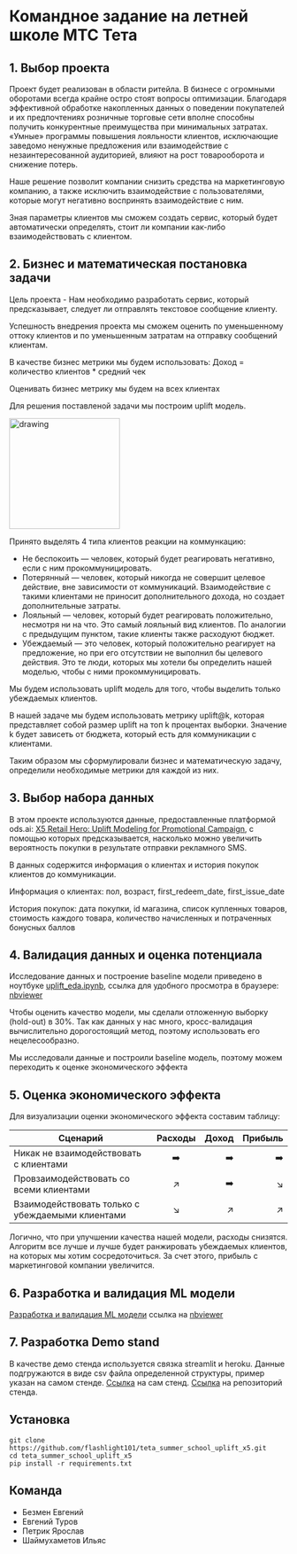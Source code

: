 
# Командное задание на летней школе МТС Тета


## 1. Выбор проекта

Проект будет реализован в области ритейла. В бизнесе с огромными оборотами всегда крайне остро стоят вопросы оптимизации. Благодаря эффективной обработке накопленных данных о поведении покупателей и их предпочтениях розничные торговые сети вполне способны получить конкурентные преимущества при минимальных затратах. «Умные» программы повышения лояльности клиентов, исключающие заведомо ненужные предложения или взаимодействие с незаинтересованной аудиторией, влияют на рост товарооборота и снижение потерь.

Наше решение позволит компании снизить средства на маркетинговую компанию, а также исключить взаимодействие с пользователями, которые могут негативно воспринять взаимодействие с ним.

Зная параметры клиентов мы сможем создать сервис, который будет автоматически определять, стоит ли компании как-либо взаимодействовать с клиентом.

## 2. Бизнес и математическая постановка задачи

Цель проекта - Нам необходимо разработать сервис, который предсказывает, следует ли отправлять текстовое сообщение клиенту.

Успешность внедрения проекта мы сможем оценить по уменьшенному оттоку клиентов и по уменьшенным затратам на отправку сообщений клиентам.

В качестве бизнес метрики мы будем использовать:  Доход = количество клиентов * средний чек

Оценивать бизнес метрику мы будем на всех клиентах



Для решения поставленой задачи мы построим uplift модель.

<img src="https://hsto.org/r/w1560/webt/mb/ed/iw/mbediw3l1dh76tk6_0-zgaxz-ss.jpeg" alt="drawing" width="200"/>

Принято выделять 4 типа клиентов реакции на коммункацию:
+ Не беспокоить — человек, который будет реагировать негативно, если с ним прокоммуницировать.
+ Потерянный — человек, который никогда не совершит целевое действие, вне зависимости от коммуникаций. Взаимодействие с такими клиентами не приносит дополнительного дохода, но создает дополнительные затраты.
+ Лояльный — человек, который будет реагировать положительно, несмотря ни на что. Это самый лояльный вид клиентов. По аналогии с предыдущим пунктом, такие клиенты также расходуют бюджет.
+ Убеждаемый — это человек, который положительно реагирует на предложение, но при его отсутствии не выполнил бы целевого действия. Это те люди, которых мы хотели бы определить нашей моделью, чтобы с ними прокоммуницировать.

Мы будем использовать uplift модель для того, чтобы выделить только убеждаемых клиентов.

В нашей задаче мы будем использовать метрику uplift@k, которая представляет собой размер uplift на топ k процентах выборки.
Значение k будет зависеть от бюджета, который есть для коммуникации с клиентами.

Таким образом мы сформулировали бизнес и математическую задачу, определили необходимые метрики для каждой из них.

## 3. Выбор набора данных

В этом проекте используются данные, предоставленные платформой ods.ai: [X5 Retail Hero: Uplift Modeling for Promotional Campaign](https://ods.ai/competitions/x5-retailhero-uplift-modeling), с помощью которых предсказывается, насколько можно увеличить вероятность покупки в результате отправки рекламного SMS. 

В данных содержится информация о клиентах и история покупок клиентов до коммуникации. 

Информация о клиентах: пол, возраст, first_redeem_date, first_issue_date

История покупок: дата покупки, id магазина, список купленных товаров, стоимость каждого товара, количество начисленных и потраченных бонусных баллов


## 4. Валидация данных и оценка потенциала

Исследование данных и построение baseline модели приведено в ноутбуке [uplift_eda.ipynb](https://github.com/flashlight101/teta_summer_school_uplift_x5/blob/main/uplift_eda.ipynb), ссылка для удобного просмотра в браузере: [nbviewer](https://nbviewer.jupyter.org/github/flashlight101/teta_summer_school_uplift_x5/blob/main/uplift_eda.ipynb)

Чтобы оценить качество модели, мы сделали отложенную выборку (hold-out) в 30%. Так как данных у нас много, кросс-валидация вычислительно дорогостоящий метод, поэтому использовать его нецелесообразно.

Мы исследовали данные и построили baseline модель, поэтому можем переходить к оценке экономического эффекта

## 5. Оценка экономического эффекта

Для визуализации оценки экономического эффекта составим таблицу:

Сценарий | Расходы | Доход | Прибыль |
---------|:-------:|------:|--------:|
Никак не взаимодействовать с клиентами     |  :arrow_right: | :arrow_right: | :arrow_right:
Провзаимодействовать со всеми клиентами     |  :arrow_upper_right: | :arrow_right: | :arrow_lower_right:
Взаимодействовать только с убеждаемыми клиентами     | :arrow_lower_right:  | :arrow_upper_right: | :arrow_upper_right:


Логично, что при улучшении качества нашей модели, расходы снизятся. Алгоритм все лучше и лучше будет ранжировать убеждаемых клиентов, на которых мы хотим сосредоточиться. За счет этого, прибыль с маркетинговой компании увеличится.

## 6. Разработка и валидация ML модели

[Разработка и валидация ML модели](https://github.com/flashlight101/teta_summer_school_uplift_x5/blob/main/uplift_eda.ipynb) ссылка на [nbviewer](https://nbviewer.jupyter.org/github/flashlight101/teta_summer_school_uplift_x5/blob/main/uplift_model_validation.ipynb)

## 7. Разработка Demo stand
В качестве демо стенда используется связка streamlit и heroku. Данные подгружаются в виде csv файла определенной структуры, пример указан на самом стенде.
[Ссылка](https://uplift-teta.herokuapp.com/) на сам стенд. [Ссылка](https://github.com/viewlck/Teta_test/tree/main) на репозиторий стенда.



## Установка

```
git clone https://github.com/flashlight101/teta_summer_school_uplift_x5.git
cd teta_summer_school_uplift_x5
pip install -r requirements.txt
```
## Команда
+ Безмен Евгений
+ Евгений Туров
+ Петрик Ярослав
+ Шаймухаметов Ильяс

